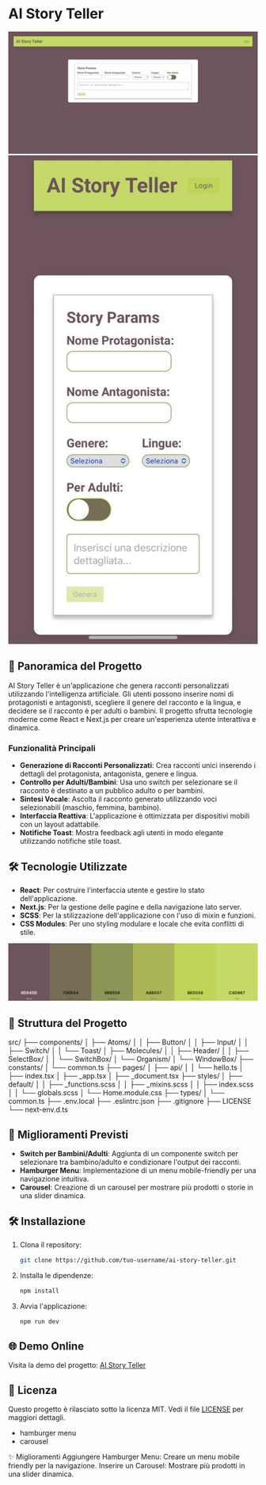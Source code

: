 # AI Story Teller

![Screenshot](./Screenshot.png)
![Screenshot1](./Screenshot1.png)

## 🚀 Panoramica del Progetto

AI Story Teller è un'applicazione che genera racconti personalizzati utilizzando l'intelligenza artificiale. Gli utenti possono inserire nomi di protagonisti e antagonisti, scegliere il genere del racconto e la lingua, e decidere se il racconto è per adulti o bambini. Il progetto sfrutta tecnologie moderne come React e Next.js per creare un'esperienza utente interattiva e dinamica.

### Funzionalità Principali

- **Generazione di Racconti Personalizzati**: Crea racconti unici inserendo i dettagli del protagonista, antagonista, genere e lingua.
- **Controllo per Adulti/Bambini**: Usa uno switch per selezionare se il racconto è destinato a un pubblico adulto o per bambini.
- **Sintesi Vocale**: Ascolta il racconto generato utilizzando voci selezionabili (maschio, femmina, bambino).
- **Interfaccia Reattiva**: L'applicazione è ottimizzata per dispositivi mobili con un layout adattabile.
- **Notifiche Toast**: Mostra feedback agli utenti in modo elegante utilizzando notifiche stile toast.

## 🛠️ Tecnologie Utilizzate

- **React**: Per costruire l'interfaccia utente e gestire lo stato dell'applicazione.
- **Next.js**: Per la gestione delle pagine e della navigazione lato server.
- **SCSS**: Per la stilizzazione dell'applicazione con l'uso di mixin e funzioni.
- **CSS Modules**: Per uno styling modulare e locale che evita conflitti di stile.

![Create-Palette](./Create-Palette.png)

## 📂 Struttura del Progetto

src/
├── components/
│   ├── Atoms/
│   │   ├── Button/
│   │   ├── Input/
│   │   ├── Switch/
│   │   └── Toast/
│   ├── Molecules/
│   │   ├── Header/
│   │   ├── SelectBox/
│   │   └── SwitchBox/
│   └── Organism/
│       └── WindowBox/
├── constants/
│   └── common.ts
├── pages/
│   ├── api/
│   │   └── hello.ts
│   ├── index.tsx
│   ├── _app.tsx
│   ├── _document.tsx
├── styles/
│   ├── default/
│   │   ├── _functions.scss
│   │   ├── _mixins.scss
│   │   ├── index.scss
│   │   └── globals.scss
│   └── Home.module.css
├── types/
│   └── common.ts
├── .env.local
├── .eslintrc.json
├── .gitignore
├── LICENSE
└── next-env.d.ts


## 🌟 Miglioramenti Previsti

- **Switch per Bambini/Adulti**: Aggiunta di un componente switch per selezionare tra bambino/adulto e condizionare l'output dei racconti.
- **Hamburger Menu**: Implementazione di un menu mobile-friendly per una navigazione intuitiva.
- **Carousel**: Creazione di un carousel per mostrare più prodotti o storie in una slider dinamica.

## 🛠️ Installazione

1. Clona il repository:
    ```bash
    git clone https://github.com/tuo-username/ai-story-teller.git
    ```
2. Installa le dipendenze:
    ```bash
    npm install
    ```
3. Avvia l'applicazione:
    ```bash
    npm run dev
    ```

## 🌐 Demo Online

Visita la demo del progetto: [AI Story Teller](https://ai-story-teller-xi.vercel.app/)

## 📜 Licenza

Questo progetto è rilasciato sotto la licenza MIT. Vedi il file [LICENSE](./LICENSE) per maggiori dettagli.

<!--
V metodi e mixin sass
V inserire campi input -> atom
V inserire select -> atom
V inserire switch (per definire bambino/adulto e condizionare l'output) -> atom
V toast
V api browser
 -->
- hamburger menu
- carousel

✨ Miglioramenti 
Aggiungere Hamburger Menu: Creare un menu mobile friendly per la navigazione.
Inserire un Carousel: Mostrare più prodotti in una slider dinamica.

